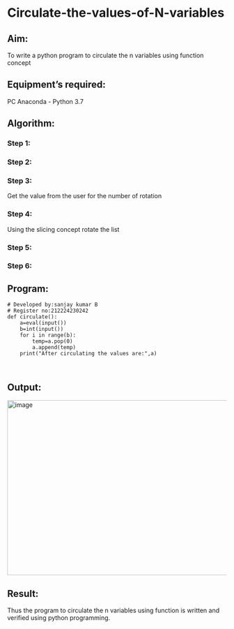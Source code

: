 # Circulate-the-values-of-N-variables
## Aim:
To write a python program to circulate the n variables using function concept
## Equipment’s required:
PC
Anaconda - Python 3.7
## Algorithm: 
### Step 1: 
### Step 2: 
### Step 3: 
Get the value from the user for the number of rotation
### Step 4: 
Using the slicing concept rotate the list

### Step 5: 
### Step 6: 
## Program:
```
# Developed by:sanjay kumar B
# Register no:212224230242
def circulate():
    a=eval(input())
    b=int(input())
    for i in range(b):
        temp=a.pop(0)
        a.append(temp)
    print("After circulating the values are:",a)
        
        
```
## Output:
<img width="1353" height="401" alt="image" src="https://github.com/user-attachments/assets/b7eec5b3-982f-478d-a0d9-08b962a16938" />


## Result:
Thus the program to circulate the n variables using function is written and verified using python programming.
